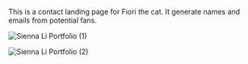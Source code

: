 This is a contact landing page for Fiori the cat. 
It generate names and emails from potential fans.


![Sienna Li Portfolio (1)](https://user-images.githubusercontent.com/101283174/160543539-4a4a2d9a-cfab-40b8-b820-0097fb69d307.gif)

![Sienna Li Portfolio (2)](https://user-images.githubusercontent.com/101283174/160543837-06275aea-a078-4c13-b3eb-5df409b04a52.gif)
